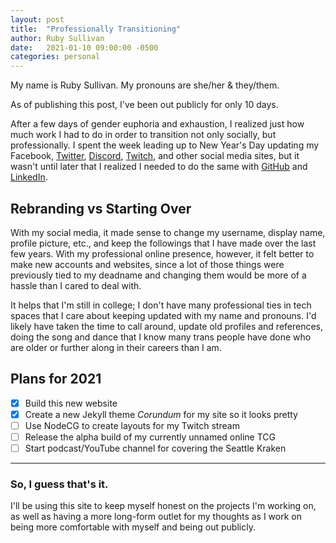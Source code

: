 ```yaml
---
layout: post
title:  "Professionally Transitioning"
author: Ruby Sullivan
date:   2021-01-10 09:00:00 -0500
categories: personal
---
```


My name is Ruby Sullivan. My pronouns are she/her & they/them.

As of publishing this post, I've been out publicly for only 10 days.

After a few days of gender euphoria and exhaustion, I realized just how much 
work I had to do in order to transition not only socially, but professionally.
I spent the week leading up to New Year's Day updating my Facebook,
[Twitter][twitter], [Discord][discord], [Twitch][twitch], and other social
media sites, but it wasn't until later that I realized I needed to do the same
with [GitHub][github] and [LinkedIn][linkedin].

## Rebranding vs Starting Over

With my social media, it made sense to change my username, display name,
profile picture, etc., and keep the followings that I have made over the last
few years. With my professional online presence, however, it felt better to
make new accounts and websites, since a lot of those things were previously
tied to my deadname and changing them would be more of a hassle than I cared
to deal with.

It helps that I'm still in college; I don't have many professional ties in
tech spaces that I care about keeping updated with my name and pronouns. I'd
likely have taken the time to call around, update old profiles and references,
doing the song and dance that I know many trans people have done who are older
or further along in their careers than I am.

## Plans for 2021

- [x] Build this new website
- [x] Create a new Jekyll theme *Corundum* for my site so it looks pretty
- [ ] Use NodeCG to create layouts for my Twitch stream
- [ ] Release the alpha build of my currently unnamed online TCG
- [ ] Start podcast/YouTube channel for covering the Seattle Kraken

---

### So, I guess that's it.

I'll be using this site to keep myself honest on the projects I'm working on,
as well as having a more long-form outlet for my thoughts as I work on being
more comfortable with myself and being out publicly.

[twitter]:  https://twitter.com/StuffByCC
[discord]:  https://discordapp.com/users/199394635934728192/
[twitch]:   https://twitch.tv/CorundumCore
[github]:   https://github.com/CorundumCore
[linkedin]: https://www.linkedin.com/in/ruby-sullivan-801854203/
